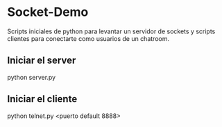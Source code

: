 # Socket-Demo
Scripts iniciales de python para levantar un servidor de sockets y scripts clientes para conectarte como usuarios de un chatroom.

## Iniciar el server

python server.py

## Iniciar el cliente

python telnet.py <ip del servidor> <puerto default 8888>